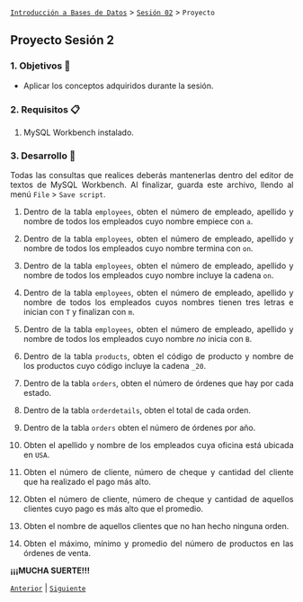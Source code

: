 [`Introducción a Bases de Datos`](../../Readme.md) > [`Sesión 02`](../Readme.md) > `Proyecto`
	
## Proyecto Sesión 2

<div style="text-align: justify;">

### 1. Objetivos :dart:

- Aplicar los conceptos adquiridos durante la sesión.

### 2. Requisitos :clipboard:

1. MySQL Workbench instalado.

### 3. Desarrollo :rocket:

Todas las consultas que realices deberás mantenerlas dentro del editor de textos de MySQL Workbench. Al finalizar, guarda este archivo, llendo al menú `File` > `Save script`. 

1. Dentro de la tabla `employees`, obten el número de empleado, apellido y nombre de todos los empleados cuyo nombre empiece con `a`.

2. Dentro de la tabla `employees`, obten el número de empleado, apellido y nombre de todos los empleados cuyo nombre termina con `on`.

3. Dentro de la tabla `employees`, obten el número de empleado, apellido y nombre de todos los empleados cuyo nombre incluye la cadena `on`.

4. Dentro de la tabla `employees`, obten el número de empleado, apellido y nombre de todos los empleados cuyos nombres tienen tres letras e inician con `T` y finalizan con `m`.

5. Dentro de la tabla `employees`, obten el número de empleado, apellido y nombre de todos los empleados cuyo nombre *no* inicia con `B`.

6. Dentro de la tabla `products`, obten el código de producto y nombre de los productos cuyo código incluye la cadena `_20`.

7. Dentro de la tabla `orders`, obten el número de órdenes que hay por cada estado.

8. Dentro de la tabla `orderdetails`, obten el total de cada orden.

9. Dentro de la tabla `orders` obten el número de órdenes por año.

10. Obten el apellido y nombre de los empleados cuya oficina está ubicada en `USA`.

11. Obten el número de cliente, número de cheque y cantidad del cliente que ha realizado el pago más alto.

12. Obten el número de cliente, número de cheque y cantidad de aquellos clientes cuyo pago es más alto que el promedio.

13. Obten el nombre de aquellos clientes que no han hecho ninguna orden.

14. Obten el máximo, mínimo y promedio del número de productos en las órdenes de venta.

**¡¡¡MUCHA SUERTE!!!**

[`Anterior`](../Readme.md#3-proyecto-hammer) | [`Siguiente`](../Readme.md#4-postwork-memo)            

</div>
